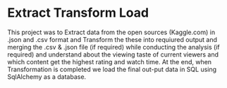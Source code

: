 # Extract Transform Load

This project was to Extract data from the open sources (Kaggle.com) in .json and .csv format and Transform the these into requiured output and merging the .csv & .json file (if required) while conducting the analysis (if required) and understand about the viewing taste of current viewers and which content get the highest rating and watch time. 
At the end, when Transformation is completed we load the final out-put data in SQL using SqlAlchemy as a database.
